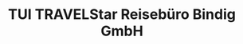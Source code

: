 ---
title: "TUI TRAVELStar Reisebüro Bindig GmbH"
url: /zwickau/tui-travelstar-reisebuero-bindig-gmbh/
shop: Reisebüro
---